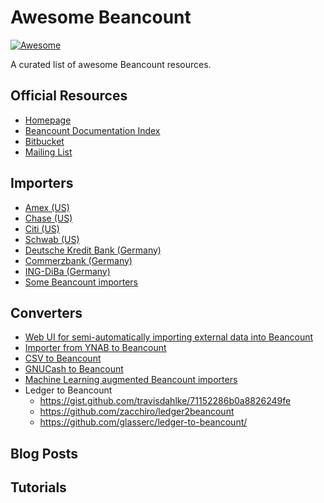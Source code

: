 # Awesome Beancount

[![Awesome](https://awesome.re/badge.svg)](https://awesome.re)

A curated list of awesome Beancount resources.

## Official Resources

- [Homepage](http://furius.ca/beancount)
- [Beancount Documentation Index](https://docs.google.com/document/d/1RaondTJCS_IUPBHFNdT8oqFKJjVJDsfsn6JEjBG04eA/edit)
- [Bitbucket](https://bitbucket.org/blais/beancount/)
- [Mailing List](https://groups.google.com/forum/#!forum/beancount)

## Importers

- [Amex (US)](https://gist.github.com/mterwill/7fdcc573dc1aa158648aacd4e33786e8#file-importers-amex-py)
- [Chase (US)](https://gist.github.com/mterwill/7fdcc573dc1aa158648aacd4e33786e8#file-importers-chase-py)
- [Citi (US)](https://gist.github.com/mterwill/7fdcc573dc1aa158648aacd4e33786e8#file-importers-citi-py)
- [Schwab (US)](https://gist.github.com/mterwill/7fdcc573dc1aa158648aacd4e33786e8#file-importers-schwab-py)
- [Deutsche Kredit Bank (Germany)](https://github.com/siddhantgoel/beancount-dkb)
- [Commerzbank (Germany)](https://github.com/siddhantgoel/beancount-commerzbank)
- [ING-DiBa (Germany)](https://github.com/siddhantgoel/beancount-ing-diba)
- [Some Beancount importers](https://github.com/jamatute/beancount-importer)

## Converters

- [Web UI for semi-automatically importing external data into Beancount](https://github.com/jbms/beancount-import)
- [Importer from YNAB to Beancount](https://github.com/hoostus/beancount-ynab)
- [CSV to Beancount](https://github.com/PaNaVTEC/csv2beancount)
- [GNUCash to Beancount](https://github.com/henriquebastos/gnucash-to-beancount/)
- [Machine Learning augmented Beancount importers](https://github.com/beancount/smart_importer)
- Ledger to Beancount
    - <https://gist.github.com/travisdahlke/71152286b0a8826249fe>
    - <https://github.com/zacchiro/ledger2beancount>
    - <https://github.com/glasserc/ledger-to-beancount/>

## Blog Posts

## Tutorials
